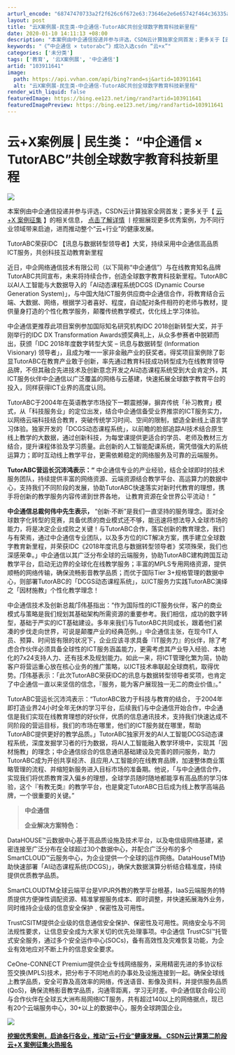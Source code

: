 ```yaml
---
arturl_encode: "68747470733a2f2f626c6f672e63:73646e2e6e65742f464c36335a76395a6f753836393530772f:61727469636c652f64657461696c732f313033393131363431"
layout: post
title: "云X案例展-民生类-中企通信-TutorABC共创全球数字教育科技新里程"
date: 2020-01-10 14:11:13 +08:00
description: "本案例由中企通信投递并参与评选，CSDN云计算独家全网首发；更多关于【云+X 案例征集】的相关信息，"
keywords: "《“中企通信 × tutorabc”》成功入选csdn “云+x”"
categories: ['未分类']
tags: ['教育', '云X案例展', '中企通信']
artid: "103911641"
image:
  path: https://api.vvhan.com/api/bing?rand=sj&artid=103911641
  alt: "云X案例展-民生类-中企通信-TutorABC共创全球数字教育科技新里程"
render_with_liquid: false
featuredImage: https://bing.ee123.net/img/rand?artid=103911641
featuredImagePreview: https://bing.ee123.net/img/rand?artid=103911641
---
```


# 云+X案例展 | 民生类： “中企通信 × TutorABC”共创全球数字教育科技新里程

![](https://i-blog.csdnimg.cn/blog_migrate/5b8b75c890aa8b1265068d3d7bdd7ffc.jpeg)


本案例由中企通信投递并参与评选，CSDN云计算独家全网首发；更多关于【
[云+X 案例征集](https://bss.csdn.net/m/topic/cloud_x)
】的相关信息，
[点击了解详情](https://blog.csdn.net/FL63Zv9Zou86950w/article/details/103010441)
丨挖掘展现更多优秀案例，为不同行业领域带来启迪，进而推动整个“云+行业”的健康发展。

TutorABC荣获IDC 【讯息与数据转型领导者】大奖，持续采用中企通信高品质ICT服务，共创科技互动教育新里程

近日，中企网络通信技术有限公司（以下简称“中企通信”）与在线教育知名品牌TutorABC共同宣布，未来将持续合作，创造全球数字教育科技新里程。TutorABC以AI人工智能与大数据导入的「AI动态课程系统DCGS (Dynamic Course Generation System)」，与中国大陆ICT服务供应商中企通信合作，将教育结合云端、大数据、网络，根据学习者喜好、程度，自动配对条件相符的老师与教材，提供量身打造的个性化教学服务，颠覆传统教学模式，优化线上学习体验。

中企通信更推荐此项目案例参加国际知名研究机构IDC 2018创新转型大奖，并于刚举行的IDC DX Transformation Awards颁奖典礼上，从众多参赛者中脱颖而出，获颁「IDC 2018年度数字转型大奖 – 讯息与数据转型 (Information Visionary) 领导者」，且成为唯一一家非金融产业的获奖者。得奖项目案例除了彰显TutorABC在教育产业敢于创新，率先通过教育科技成功转型成为在线教育领导品牌，不但其融合先进技术及创新意念开发之AI动态课程系统受到大会肯定外，其ICT服务伙伴中企通信以广泛覆盖的网络与云基建，快速拓展全球数字教育平台的投入，同样获得ICT业界的高度认同。

TutorABC于2004年在英语教学市场投下一颗震撼弹，摒弃传统「补习教育」模式，从「科技服务业」的定位出发，结合中企通信备受业界推崇的ICT服务实力，以网络云端科技结合教育，突破传统学习时间、空间的限制，塑造全新线上语言学习体验。独家开发的「DCGS动态课程系统」，以前瞻的脸部追踪AI技术结合原生线上教学的大数据，通过创新科技，为每堂课提供更适合的学员、老师及教材三方结合，提升课程体验及学习质量。此创新的人工智能配课系统，需凭借强大的系统运算力；即时互动线上教学平台，更需依赖稳定的网络服务及可靠的云端服务。

**TutorABC营运长沉沛鸿表示：“**
中企通信专业的产业经验，结合全球即时的技术服务团队，持续提供丰富的网络资源、云端资源结合教学平台、高运算力的数据中心，支持我们不同阶段的发展，协助TutorABC快速落实对新时代教育的理想，携手将创新的教学服务内容传递到世界各地， 让教育资源在全世界公平流动！ ”

**中企通信总裁何伟中先生表示，**
“创新·不断”是我们一直坚持的服务理念。面对全球数字化转型的竞赛，具备优质的商业模式还不够，能迅速将想法导入全球市场的能力，将是决定企业成败之关键！与TutorABC合作，落实创新的教育理念，我们与有荣焉，通过中企通信专业团队，以及多方位的ICT解决方案，携手建立全球数字教育新里程，并荣获IDC《2018年度讯息与数据转型领导者》奖项殊荣，我们也深感荣幸。」中企通信以其广泛分布全球的云端服务，协助TutorABC建构跨国互动教学平台，启动无边界的全球化在线教学服务；丰富的MPLS专用网络资源，提供顺畅的网络传输，确保流畅影音教学品质；而优于国际Tier 3+规格管理的数据中心，则部署TutorABC的「DCGS动态课程系统」，以ICT服务力实践TutorABC演绎之「因材施教」个性化教学理念！

中企通信技术及创新总裁邝伟基指出：“作为国际性的ICT服务伙伴，客户的商业模式与策略是我们规划其基础架构所需资源的重要参考。我们相信，成功的数字转型，基础于严实的ICT基础建设。多年来我们与TutorABC共同成长，跟着他们紧凑的步伐走向世界，可说是颠覆产业的经典范例。」中企通信主张，在现今IT人员、预算、时间皆有限的状况下，企业应该寻求具备『IT服务力』的伙伴，除了考虑合作伙伴必须具备全球性的ICT服务涵盖能力，更需考虑其产业导入经验、本地化的7x24支持人力、还有技术及规划能力。如此一来，将ICT管理化繁为简，协助客户将营运重心放在核心业务的推广策略，以ICT技术串联起全球商机，取得优势。邝伟基表示：「此次TutorABC荣获IDC的讯息与数据转型领导者奖项，也肯定了中企通信一直以来坚信的信念，『服务，能为客户展现独一无二的商业价值』。”

TutorABC营运长沉沛鸿表示：“TutorABC致力于科技与教育的结合， 于2004年即打造业界24小时全年无休的学习平台，后续我们与中企通信开始合作，中企通信是我们实现在线教育理想的好伙伴，优质的信息通讯技术，支持我们快速达成不同阶段的营运目标，我们的市场在哪里，他们的ICT服务就在哪里，帮助TutorABC提供更好的教学品质。」TutorABC独家开发的AI人工智能DCGS动态课程系统，深度发掘学习者的行为数据，将AI人工智能融入教学环境中，实现其「因材施教」的理念；中企通信综合的信息通讯基础建设及完善的顾问服务，助力TutorABC成为开创共享经济、且应用人工智能的在线教育品牌，加速整体商业策略管理的流程、并缩短新服务进入目标市场的准备期。他说，「与中企通信合作，实现我们将优质教育深入偏乡的理想，全球学员随时随地都能享有高品质的学习体验，这个『有教无类』的教学平台，也是奠定TutorABC日后成为线上教学高端品牌，一个很重要的关键。”

> **中企通信**
>
> **企业解决方案特色：**

DataHOUSE™云数据中心基于高品质设施及技术平台，以及电信级网络基建，紧密连接至广泛分布在全球超过30个数据中心，并配合广泛分布的多个SmartCLOUD™云服务中心，为企业提供一个全球的运作网络。DataHouseTM协助快速部署「AI动态课程系统(DCGS)」，确保大数据演算分析结合精准度，持续提供优质教学品质。

SmartCLOUDTM全球云端平台是VIPJR外教的教学平台根基，IaaS云端服务的特质提供方便弹性调配资源、精准掌握服务成本、即时调整，并快速拓展海外业务，同时维持企业级的信息安全保护﹑保密性及可用性。

TrustCSITM提供企业级的信息通信安全保护、保密性及可用性。网络安全与不同法规性要求，让信息安全成为大家关切的优先处理事项。中企通信 TrustCSI™托管式安全服务，通过多个安全运作中心(SOCs)，备有高效性及灾难恢复功能，为企业有效地应对不断上升的信息安全要求。

CeOne-CONNECT Premium提供企业专线网络服务，采用精密先进的多协议标签交换(MPLS)技术，把分布于不同地点的办事处及设施连接到一起。确保全球线上教学品质，安全可靠及高效率的网络，传送语音、影像及资料，并提供服务品质(QoS)，确保流畅影音教学品质，沟通零距离，学习无时差。中企通信联合母公司与合作伙伴在全球五大洲布局网络ICT服务，共有超过140以上的网络据点，现已有20个云端服务中心，30+以上的数据中心，服务全球跨国企业。

![](https://i-blog.csdnimg.cn/blog_migrate/30b3c2db112af242b7f4c018859ddf6e.jpeg)


**[挖掘优秀案例，启迪各行各业，推动“云+行业”健康发展。 CSDN云计算第二阶段云+X 案例征集火热报名](https://bss.csdn.net/m/topic/cloud_x)**